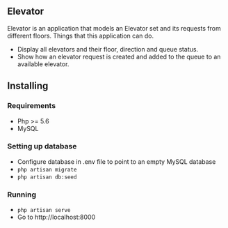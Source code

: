 

## Elevator

Elevator is an application that models an Elevator set and its requests from different floors. Things that this application can do.

- Display all elevators and their floor, direction and queue status.
- Show how an elevator request is created and added to the queue to an available elevator.

## Installing

### Requirements

- Php >= 5.6
- MySQL

### Setting up database

- Configure database in .env file to point to an empty MySQL database
- `php artisan migrate`
- `php artisan db:seed`

### Running

- `php artisan serve`
- Go to http://localhost:8000

